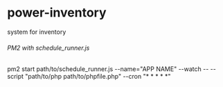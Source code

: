 # power-inventory
system for inventory

###### PM2 with schedule_runner.js
pm2 start path/to/schedule_runner.js --name="APP NAME" --watch -- --script "path/to/php path/to/phpfile.php"  --cron "* * * * *"